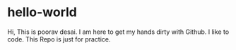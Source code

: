 # hello-world
Hi,
This is poorav desai. I am here to get my hands dirty with Github.
I like to code. This Repo is just for practice.

